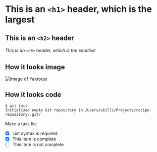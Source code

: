 # This is an `<h1>` header, which is the largest
## This is an `<h2>` header
###### This is an `<h6>` header, which is the smallest

## How it looks image
![Image of Yaktocat](https://octodex.github.com/images/yaktocat.png)


## How it looks code
```
$ git init
Initialized empty Git repository in /Users/skills/Projects/recipe-repository/.git/
```

Make a task list
- [x] List syntax is required
- [x] This item is complete
- [ ] This item is not complete

